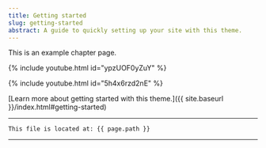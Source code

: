 ```yaml
---
title: Getting started
slug: getting-started
abstract: A guide to quickly setting up your site with this theme.
---
```


This is an example chapter page.

{% include youtube.html id="ypzUOF0yZuY" %}


{% include youtube.html id="5h4x6rzd2nE" %}


[Learn more about getting started with this theme.]({{ site.baseurl }}/index.html#getting-started)

---
```
This file is located at: {{ page.path }}
```
---
    
